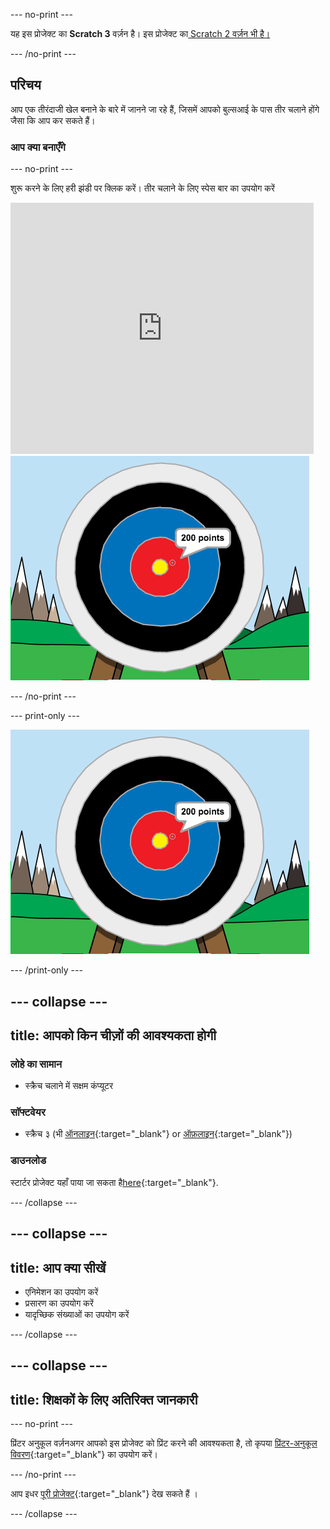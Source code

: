 --- no-print ---

यह इस प्रोजेक्ट का **Scratch 3** वर्ज़न है। इस प्रोजेक्ट का[ Scratch 2 वर्ज़न भी है।](https://projects.raspberrypi.org/hi-IN/projects/archery-scratch2)

--- /no-print ---

## परिचय

आप एक तीरंदाजी खेल बनाने के बारे में जानने जा रहे हैं, जिसमें आपको बुल्सआई के पास तीर चलाने होंगे जैसा कि आप कर सकते हैं।

### आप क्या बनाएँगे

--- no-print ---

शुरू करने के लिए हरी झंडी पर क्लिक करें। तीर चलाने के लिए स्पेस बार का उपयोग करें

<div class="scratch-preview">
  <iframe allowtransparency="true" width="485" height="402" src="https://scratch.mit.edu/projects/embed/114760038/?autostart=false" frameborder="0" scrolling="no"></iframe>
  <img src="images/archery-final.png">
</div>

--- /no-print ---

--- print-only ---

![पूरा प्रोजैक्ट](images/archery-final.png)

--- /print-only ---

--- collapse ---
---
title: आपको किन चीज़ों की आवश्यकता होगी
---

### लोहे का सामान

+ स्क्रैच चलाने में सक्षम कंप्यूटर

### सॉफ्टवेयर

+ स्क्रैच ३ (भी [ऑनलाइन](https://rpf.io/scratchon){:target="_blank"} or [ऑफ़लाइन](https://rpf.io/scratchoff){:target="_blank"})

### डाउनलोड

स्टार्टर प्रोजेक्ट यहाँ पाया जा सकता है[here](https://rpf.io/p/hi-IN/archery-go){:target="_blank"}.

--- /collapse ---

--- collapse ---
---
title: आप क्या सीखें
---
+ एनिमेशन का उपयोग करें 
+ प्रसारण का उपयोग करें
+ यादृच्छिक संख्याओं का उपयोग करें

--- /collapse ---

--- collapse ---
---
title: शिक्षकों के लिए अतिरिक्त जानकारी
---
--- no-print ---

प्रिंटर अनुकूल वर्ज़नअगर आपको इस प्रोजेक्ट को प्रिंट करने की आवश्यकता है, तो कृपया [प्रिंटर-अनुकूल विवरण](https://projects.raspberrypi.org/hi-IN/projects/archery/print){:target="_blank"} का उपयोग करें।

--- /no-print ---

आप इधर [पूरी प्रोजेक्ट](https://rpf.io/p/hi-IN/archery-get){:target="_blank"} देख सकते हैं ।

--- /collapse ---
